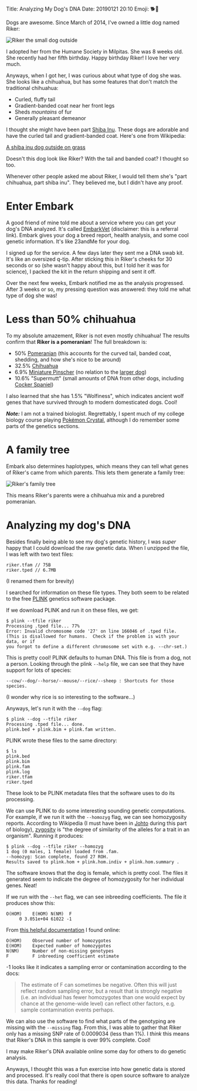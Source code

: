 Title: Analyzing My Dog's DNA
Date: 20190121 20:10
Emoji: 🐕🧬

Dogs are awesome. Since March of 2014, I've owned a little dog named Riker:

![Riker the small dog outside](/media/riker.jpeg)

I adopted her from the Humane Society in Milpitas. She was 8 weeks old. She recently had her fifth birthday. Happy birthday Riker! I love her very much.

Anyways, when I got her, I was  curious about what type of dog she was. She looks like a chihuahua, but has some features that don't match the traditional chihuahua:

- Curled, fluffy tail
- Gradient-banded coat near her front legs
- Sheds *mountains* of fur
- Generally pleasant demeanor

I thought she might have been part [Shiba Inu](https://en.wikipedia.org/wiki/Shiba_Inu). These dogs are adorable and have the curled tail and gradient-banded coat. Here's one from Wikipedia:

[A shiba inu dog outside on grass](https://upload.wikimedia.org/wikipedia/commons/6/6b/Taka_Shiba.jpg)

Doesn't this dog look like Riker? With the tail and banded coat? I thought so too.

Whenever other people asked me about Riker, I would tell them she's "part chihuahua, part shiba inu". They believed me, but I didn't have any proof.

# Enter Embark

A good friend of mine told me about a service where you can get your dog's DNA analyzed. It's called [EmbarkVet](https://www.talkable.com/x/Qnraz2) (disclaimer: this is a referral link). Embark gives your dog a breed report, health analysis, and some cool genetic information. It's like 23andMe for your dog.

I signed up for the service. A few days later they sent me a DNA swab kit. It's like an oversized q-tip. After sticking this in Riker's cheeks for 30 seconds or so (she wasn't happy about this, but I told her it was for science), I packed the kit in the return shipping and sent it off.

Over the next few weeks, Embark notified me as the analysis progressed. After 3 weeks or so, my pressing question was answered: they told me what type of dog she was!

# Less than 50% chihuahua

To my absolute amazement, Riker is not even mostly chihuahua! The results confirm that **Riker is a pomeranian**! The full breakdown is:

- 50% [Pomeranian](https://en.wikipedia.org/wiki/Pomeranian_(dog)) (this accounts for the curved tail, banded coat, shedding, and how she's nice to be around)
- 32.5% [Chihuahua](https://en.wikipedia.org/wiki/Chihuahua_(dog))
- 6.9% [Miniature Pinscher](https://en.wikipedia.org/wiki/Miniature_Pinscher) (no relation to the [larger dog](https://en.wikipedia.org/wiki/Dobermann))
- 10.6% "Supermutt" (small amounts of DNA from other dogs, including [Cocker Spaniel](https://en.wikipedia.org/wiki/Cocker_Spaniel))

I also learned that she has 1.5% "Wolfiness", which indicates ancient wolf genes that have survived through to modern domesticated dogs. Cool!

***Note:*** I am not a trained biologist. Regrettably, I spent much of my college biology course playing [Pokémon Crystal](https://en.wikipedia.org/wiki/Pokémon_Crystal), although I do remember some parts of the genetics sections.

# A family tree

Embark also determines haplotypes, which means they can tell what genes of Riker's came from which parents. This lets them generate a family tree:

![Riker's family tree](/media/riker_family_tree.png)

This means Riker's parents were a chihuahua mix and a purebred pomeranian.

# Analyzing my dog's DNA

Besides finally being able to see my dog's genetic history, I was *super* happy that I could download the raw genetic data. When I unzipped the file, I was left with two text files:

    riker.tfam // 75B
    riker.tped // 6.7MB

(I renamed them for brevity)

I searched for information on these file types. They both seem to be related to the free [PLINK](https://www.cog-genomics.org/plink2) genetics software package.

If we download PLINK and run it on these files, we get:

    $ plink --tfile riker
    Processing .tped file... 77%
    Error: Invalid chromosome code '27' on line 166046 of .tped file.
    (This is disallowed for humans.  Check if the problem is with your data, or if
    you forgot to define a different chromosome set with e.g. --chr-set.)

This is pretty cool! PLINK defaults to human DNA. This file is from a dog, not a person. Looking through the plink `--help` file, we can see that they have support for lots of species:

    --cow/--dog/--horse/--mouse/--rice/--sheep : Shortcuts for those species.

(I wonder why rice is so interesting to the software...)

Anyways, let's run it with the `--dog` flag:

    $ plink --dog --tfile riker
    Processing .tped file... done.
    plink.bed + plink.bim + plink.fam written.

PLINK wrote these files to the same directory:

    $ ls
    plink.bed
    plink.bim
    plink.fam
    plink.log
    riker.tfam
    riker.tped

These look to be PLINK metadata files that the software uses to do its processing.

We can use PLINK to do some interesting sounding genetic computations. For example, if we run it with the `--homozyg` flag, we can see homozygosity reports. According to Wikipedia (I must have been in [Johto](https://en.wikipedia.org/wiki/Pokémon_universe#Johto) during this part of biology), [zygosity](https://en.wikipedia.org/wiki/Zygosity) is "the degree of similarity of the alleles for a trait in an organism". Running it produces:

    $ plink --dog --tfile riker --homozyg
    1 dog (0 males, 1 female) loaded from .fam.
    --homozyg: Scan complete, found 27 ROH.
    Results saved to plink.hom + plink.hom.indiv + plink.hom.summary .

The software knows that the dog is female, which is pretty cool. The files it generated seem to indicate the degree of homozygosity for her individual genes. Neat!

If we run with the `--het` flag, we can see inbreeding coefficients. The file it produces show this:

    O(HOM)    E(HOM) N(NM)  F
         0 3.051e+04 61022 -1

From [this helpful documentation](http://zzz.bwh.harvard.edu/plink/ibdibs.shtml) I found online:

    O(HOM)    Observed number of homozygotes
    E(HOM)    Expected number of homozygotes
    N(NM)     Number of non-missing genotypes
    F         F inbreeding coefficient estimate

-1 looks like it indicates a sampling error or contamination according to the docs:

> The estimate of F can sometimes be negative. Often this will just reflect random sampling error, but a result that is strongly negative (i.e. an individual has fewer homozygotes than one would expect by chance at the genome-wide level) can reflect other factors, e.g. sample contamination events perhaps.

We can also use the software to find what parts of the genotyping are missing with the `--missing` flag. From this, I was able to gather that Riker only has a missing SNP rate of 0.0009034 (less than 1%). I *think* this means that Riker's DNA in this sample is over 99% complete. Cool!

I may make Riker's DNA available online some day for others to do genetic analysis.

Anyways, I thought this was a fun exercise into how genetic data is stored and processed. It's really cool that there is open source software to analyze this data. Thanks for reading!
